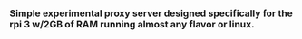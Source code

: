 ### Simple experimental proxy server designed specifically for the rpi 3 w/2GB of RAM running almost any flavor or linux.

